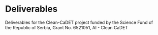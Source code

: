 # Deliverables
Deliverables for the Clean-CaDET project funded by the Science Fund of the Republic of Serbia, Grant No. 6521051, AI - Clean CaDET
